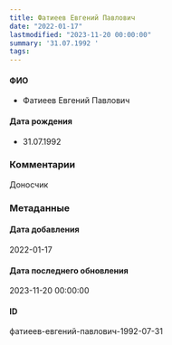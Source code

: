 ```yaml
---
title: Фатиеев Евгений Павлович
date: "2022-01-17"
lastmodified: "2023-11-20 00:00:00"
summary: '31.07.1992 '
tags: 
---
```

<!--# pp1-->
<!--## Фигурант-->
<!--### Личные данные-->
#### ФИО
- Фатиеев Евгений Павлович
#### Дата рождения
- 31.07.1992
### Комментарии
Доносчик
### Метаданные
#### Дата добавления
2022-01-17
#### Дата последнего обновления
2023-11-20 00:00:00
#### ID
фатиеев-евгений-павлович-1992-07-31
<!--## END;-->
